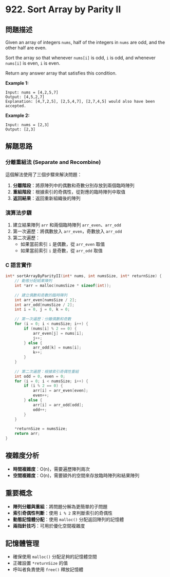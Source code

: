 # 922. Sort Array by Parity II

## 問題描述
Given an array of integers `nums`, half of the integers in `nums` are odd, and the other half are even.

Sort the array so that whenever `nums[i]` is odd, `i` is odd, and whenever `nums[i]` is even, `i` is even.

Return any answer array that satisfies this condition.

**Example 1:**
```
Input: nums = [4,2,5,7]
Output: [4,5,2,7]
Explanation: [4,7,2,5], [2,5,4,7], [2,7,4,5] would also have been accepted.
```

**Example 2:**
```
Input: nums = [2,3]
Output: [2,3]
```

## 解題思路

### 分離重組法 (Separate and Recombine)
這個解法使用了三個步驟來解決問題：
1. **分離階段**：將原陣列中的偶數和奇數分別存放到兩個臨時陣列
2. **重組階段**：根據索引的奇偶性，從對應的臨時陣列中取值
3. **返回結果**：返回重新組織後的陣列

### 演算法步驟
1. 建立結果陣列 `arr` 和兩個臨時陣列 `arr_even`、`arr_odd`
2. 第一次遍歷：將偶數放入 `arr_even`，奇數放入 `arr_odd`
3. 第二次遍歷：
   - 如果當前索引 `i` 是偶數，從 `arr_even` 取值
   - 如果當前索引 `i` 是奇數，從 `arr_odd` 取值

### C 語言實作

```c
int* sortArrayByParityII(int* nums, int numsSize, int* returnSize) {
    // 動態分配結果陣列
    int *arr = malloc(numsSize * sizeof(int));
    
    // 建立偶數和奇數的臨時陣列
    int arr_even[numsSize / 2];
    int arr_odd[numsSize / 2];
    int i = 0, j = 0, k = 0;
    
    // 第一次遍歷：分離偶數和奇數
    for (i = 0; i < numsSize; i++) {
        if (nums[i] % 2 == 0) {
            arr_even[j] = nums[i];
            j++;
        } else {
            arr_odd[k] = nums[i];
            k++; 
        }
    }
    
    // 第二次遍歷：根據索引奇偶性重組
    int odd = 0, even = 0;
    for (i = 0; i < numsSize; i++) {
        if (i % 2 == 0) {
            arr[i] = arr_even[even];
            even++;
        } else {
            arr[i] = arr_odd[odd];
            odd++;
        }
    }
    
    *returnSize = numsSize;
    return arr;
}
```

## 複雜度分析
- **時間複雜度**：O(n)，需要遍歷陣列兩次
- **空間複雜度**：O(n)，需要額外的空間來存放臨時陣列和結果陣列

## 重要概念
- **陣列分離與重組**：將問題分解為更簡單的子問題
- **索引奇偶性判斷**：使用 `i % 2` 來判斷索引的奇偶性
- **動態記憶體分配**：使用 `malloc()` 分配返回陣列的記憶體
- **兩指針技巧**：可用於優化空間複雜度

## 記憶體管理
- 確保使用 `malloc()` 分配足夠的記憶體空間
- 正確設置 `*returnSize` 的值
- 呼叫者負責使用 `free()` 釋放記憶體


